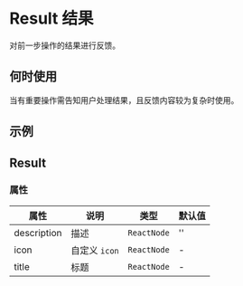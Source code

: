 # Result 结果

对前一步操作的结果进行反馈。

## 何时使用

当有重要操作需告知用户处理结果，且反馈内容较为复杂时使用。

## 示例

<code src="./demos/demo1.tsx"></code>

## Result

### 属性

| 属性        | 说明          | 类型        | 默认值 |
| ----------- | ------------- | ----------- | ------ |
| description | 描述          | `ReactNode` | ''     |
| icon        | 自定义 `icon` | `ReactNode` | -      |
| title       | 标题          | `ReactNode` | -      |
